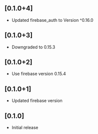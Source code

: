 ## [0.1.0+4]

* Updated firebase_auth to Version ^0.16.0

## [0.1.0+3]

* Downgraded to 0.15.3

## [0.1.0+2]

* Use firebase version 0.15.4

## [0.1.0+1]

* Updated firebase version

## [0.1.0]

* Initial release
